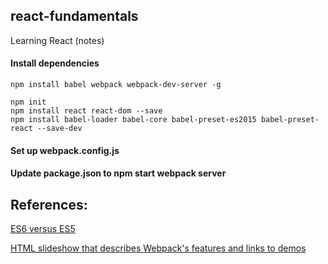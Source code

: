 ## react-fundamentals
Learning React (notes)

#### Install dependencies

```
npm install babel webpack webpack-dev-server -g
```

```
npm init
npm install react react-dom --save
npm install babel-loader babel-core babel-preset-es2015 babel-preset-react --save-dev
```

#### Set up webpack.config.js
#### Update package.json to npm start webpack server


## References:

[ES6 versus ES5](http://es6-features.org/#Constants)

[HTML slideshow that describes Webpack's features and links to demos](http://alp82.github.io/webpack-experiment-slides/#/)
